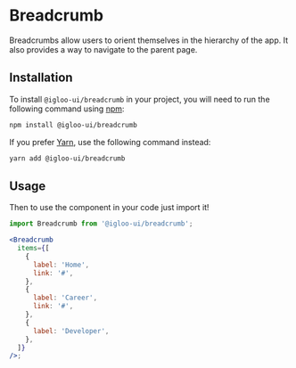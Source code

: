 # Breadcrumb

Breadcrumbs allow users to orient themselves in the hierarchy of the app. It also provides a way to navigate to the parent page.

<Example is="custom" />

<ReferenceLinks is="custom" />

## Installation

To install `@igloo-ui/breadcrumb` in your project, you will need to run the following command using [npm](https://www.npmjs.com/):

```bash
npm install @igloo-ui/breadcrumb
```

If you prefer [Yarn](https://classic.yarnpkg.com/en/), use the following command instead:

```bash
yarn add @igloo-ui/breadcrumb
```

## Usage

Then to use the component in your code just import it!

```jsx
import Breadcrumb from '@igloo-ui/breadcrumb';

<Breadcrumb
  items={[
    {
      label: 'Home',
      link: '#',
    },
    {
      label: 'Career',
      link: '#',
    },
    {
      label: 'Developer',
    },
  ]}
/>;
```
